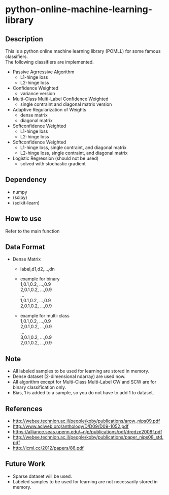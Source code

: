 # python-online-machine-learning-library

## Description

This is a python online machine learning library (POMLL) for some famous classifiers.  
The following classifiers are implemented.

* Passive Agrressive Algorithm  
    * L1-hinge loss  
    * L2-hinge loss  
* Confidence Weighted  
    * variance version  
* Multi-Class Multi-Label Confidence Weighted   
    * single contraint and diagonal matrix version  
* Adaptive Regularization of Weights  
    * dense matrix  
    * diagonal matrix  
* Softconfidence Weighted  
    * L1-hinge loss  
    * L2-hinge loss  
* Softconfidence Weighted  
    * L1-hinge loss, single contraint, and diagonal matrix  
    * L2-hinge loss, single contraint, and diagonal matrix  
* Logistic Regression (should not be used)  
    * solved with stochastic gradient  

## Dependency
* numpy
* (scipy)
* (scikit-learn)

## How to use
Refer to the main function

## Data Format
* Dense Matrix  
    * label,d1,d2,...,dn
    * example for binary  
        1,0.1,0.2, ...,0.9  
        2,0.1,0.2, ...,0.9  
        ...  
        1,0.1,0.2, ...,0.9  
        2,0.1,0.2, ...,0.9  

    * example for multi-class  
        1,0.1,0.2, ...,0.9  
        2,0.1,0.2, ...,0.9  
        ...  
        3,0.1,0.2, ...,0.9  
        2,0.1,0.2, ...,0.9  

## Note
* All labeled samples to be used for learning are stored in memory.
* Dense dataset (2-dimensional ndarray) are used now.
* All algorithm except for Multi-Class Multi-Label CW and SCW are for binary classification only.
* Bias, 1 is added to a sample, so you do not have to add 1 to dataset.

## References
* http://webee.technion.ac.il/people/koby/publications/arow_nips09.pdf
* http://www.aclweb.org/anthology/D/D09/D09-1052.pdf
* https://alliance.seas.upenn.edu/~nlp/publications/pdf/dredze2008f.pdf
* http://webee.technion.ac.il/people/koby/publications/paper_nips08_std.pdf
* http://icml.cc/2012/papers/86.pdf

## Future Work
* Sparse dataset will be used.
* Labeled samples to be used for learning are not necessarily stored in memory.


